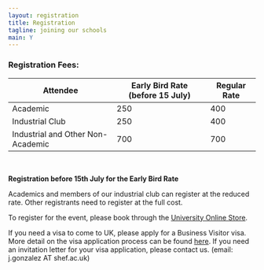 ```yaml
---
layout: registration
title: Registration
tagline: joining our schools
main: Y
---
```


### Registration Fees:

Attendee                         | Early Bird Rate (before 15 July) | Regular Rate
---------------------------------|-----------------|--------------
Academic                 |  250 |  400
Industrial Club          |  250 |  400
Industrial and Other Non-Academic  | 700 |  700

<br>

**Registration before 15th July for the Early Bird Rate**

Academics and members of our
industrial club can register at the reduced rate. Other registrants need
to register at the full cost.

To register for the event, please book through the [University Online Store](http://onlineshop.shef.ac.uk/browse/extra_info.asp?compid=1&modid=2&deptid=8&catid=39&prodid=548&searchresults=1).


If you need a visa to come to UK, please apply for a Business Visitor
visa. More detail on the visa application process can be found
[here](http://www.gov.uk/business-visitor-visa/overview). If you need an
invitation letter for your visa application, please contact us. (email:
j.gonzalez AT shef.ac.uk)
